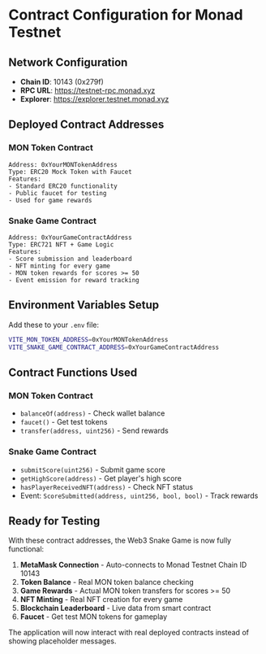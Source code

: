 # Contract Configuration for Monad Testnet

## Network Configuration
- **Chain ID**: 10143 (0x279f)
- **RPC URL**: https://testnet-rpc.monad.xyz
- **Explorer**: https://explorer.testnet.monad.xyz

## Deployed Contract Addresses

### MON Token Contract
```
Address: 0xYourMONTokenAddress
Type: ERC20 Mock Token with Faucet
Features:
- Standard ERC20 functionality
- Public faucet for testing
- Used for game rewards
```

### Snake Game Contract
```
Address: 0xYourGameContractAddress
Type: ERC721 NFT + Game Logic
Features:
- Score submission and leaderboard
- NFT minting for every game
- MON token rewards for scores >= 50
- Event emission for reward tracking
```

## Environment Variables Setup

Add these to your `.env` file:
```bash
VITE_MON_TOKEN_ADDRESS=0xYourMONTokenAddress
VITE_SNAKE_GAME_CONTRACT_ADDRESS=0xYourGameContractAddress
```

## Contract Functions Used

### MON Token Contract
- `balanceOf(address)` - Check wallet balance
- `faucet()` - Get test tokens
- `transfer(address, uint256)` - Send rewards

### Snake Game Contract
- `submitScore(uint256)` - Submit game score
- `getHighScore(address)` - Get player's high score
- `hasPlayerReceivedNFT(address)` - Check NFT status
- Event: `ScoreSubmitted(address, uint256, bool, bool)` - Track rewards

## Ready for Testing

With these contract addresses, the Web3 Snake Game is now fully functional:

1. **MetaMask Connection** - Auto-connects to Monad Testnet Chain ID 10143
2. **Token Balance** - Real MON token balance checking
3. **Game Rewards** - Actual MON token transfers for scores >= 50
4. **NFT Minting** - Real NFT creation for every game
5. **Blockchain Leaderboard** - Live data from smart contract
6. **Faucet** - Get test MON tokens for gameplay

The application will now interact with real deployed contracts instead of showing placeholder messages.